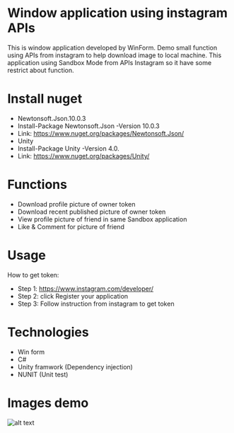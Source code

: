 # Window application using instagram APIs
This is window application developed by WinForm. Demo small function using APIs from instagram to help download image to local machine. 
This application using Sandbox Mode from APIs Instagram so it have some restrict about function. 
# Install nuget
- Newtonsoft.Json.10.0.3
- Install-Package Newtonsoft.Json -Version 10.0.3 
- Link: https://www.nuget.org/packages/Newtonsoft.Json/
- Unity
- Install-Package Unity -Version 4.0.
- Link: https://www.nuget.org/packages/Unity/
# Functions
- Download profile picture of owner token
- Download recent published picture of owner token
- View profile picture of friend in same Sandbox application
- Like & Comment for picture of friend
# Usage
How to get token:
- Step 1: https://www.instagram.com/developer/
- Step 2: click Register your application
- Step 3: Follow instruction from instagram to get token
# Technologies
- Win form
- C#
- Unity framwork (Dependency injection)
- NUNIT (Unit test)
# Images demo 

![alt text](https://photos.google.com/photo/AF1QipM19xZcqvcz-VJTq40iFmTlQWhmWi8eY7RmeLuF)
